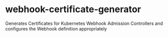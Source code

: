 # webhook-certificate-generator
Generates Certificates for Kubernetes Webhook Admission Controllers and configures the Webhook definition appropriately
